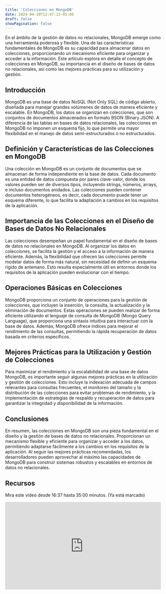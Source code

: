 ```yaml
---
title: 'Colecciones en MongoDB'
date: 2024-04-10T12:47:13-05:00
draft: false
showPagination: false
---
```


En el ámbito de la gestión de datos no relacionales, MongoDB emerge como una herramienta poderosa y flexible. Una de las características fundamentales de MongoDB es su capacidad para almacenar datos en colecciones, proporcionando un mecanismo eficiente para organizar y acceder a la información. Este artículo explora en detalle el concepto de colecciones en MongoDB, su importancia en el diseño de bases de datos no relacionales, así como las mejores prácticas para su utilización y gestión.

## Introducción

MongoDB es una base de datos NoSQL (Not Only SQL) de código abierto, diseñada para manejar grandes volúmenes de datos de manera eficiente y escalable. En MongoDB, los datos se organizan en colecciones, que son conjuntos de documentos almacenados en formato BSON (Binary JSON). A diferencia de las tablas en bases de datos relacionales, las colecciones en MongoDB no imponen un esquema fijo, lo que permite una mayor flexibilidad en el manejo de datos semi-estructurados o no estructurados.

## Definición y Características de las Colecciones en MongoDB

Una colección en MongoDB es un conjunto de documentos que se almacenan de forma independiente en la base de datos. Cada documento es una entidad de datos compuesta por pares clave-valor, donde los valores pueden ser de diversos tipos, incluyendo strings, números, arrays, e incluso documentos anidados. Las colecciones pueden contener documentos heterogéneos, es decir, cada documento puede tener un esquema diferente, lo que facilita la adaptación a cambios en los requisitos de la aplicación.

## Importancia de las Colecciones en el Diseño de Bases de Datos No Relacionales

Las colecciones desempeñan un papel fundamental en el diseño de bases de datos no relacionales en MongoDB. Al organizar los datos en colecciones, se facilita la gestión y el acceso a la información de manera eficiente. Además, la flexibilidad que ofrecen las colecciones permite modelar datos de forma más natural, sin necesidad de definir un esquema rígido de antemano. Esto resulta especialmente útil en entornos donde los requisitos de la aplicación pueden evolucionar con el tiempo.

## Operaciones Básicas en Colecciones

MongoDB proporciona un conjunto de operaciones para la gestión de colecciones, que incluyen la inserción, la consulta, la actualización y la eliminación de documentos. Estas operaciones se pueden realizar de forma eficiente utilizando el lenguaje de consulta de MongoDB (Mongo Query Language), que proporciona una sintaxis intuitiva para interactuar con la base de datos. Además, MongoDB ofrece índices para mejorar el rendimiento de las consultas, permitiendo la rápida recuperación de datos basada en criterios específicos.

## Mejores Prácticas para la Utilización y Gestión de Colecciones

Para maximizar el rendimiento y la escalabilidad de una base de datos MongoDB, es importante seguir algunas mejores prácticas en la utilización y gestión de colecciones. Esto incluye la indexación adecuada de campos relevantes para consultas frecuentes, el monitoreo del tamaño y la distribución de las colecciones para evitar problemas de rendimiento, y la implementación de estrategias de respaldo y recuperación de datos para garantizar la integridad y disponibilidad de la información.

## Conclusiones

En resumen, las colecciones en MongoDB son una pieza fundamental en el diseño y la gestión de bases de datos no relacionales. Proporcionan un mecanismo flexible y eficiente para organizar y acceder a los datos, permitiendo adaptarse fácilmente a los cambios en los requisitos de la aplicación. Al seguir las mejores prácticas recomendadas, los desarrolladores pueden aprovechar al máximo las capacidades de MongoDB para construir sistemas robustos y escalables en entornos de datos no relacionales.

## Recursos

Mira este video desde 16:37 hasta 35:00 minutos. (Ya está marcado)

<div style="position: relative; padding-bottom: 56.25%; height: 0; overflow: hidden;">
  <iframe style="position: absolute; top: 0; left: 0; width: 100%; height: 100%; border:0;" src="https://www.youtube.com/embed/lWMemPN9t6Q?start=997&end=2100" title="YouTube video player" frameborder="0" allow="accelerometer; autoplay; clipboard-write; encrypted-media; gyroscope; picture-in-picture; web-share" allowfullscreen></iframe>
</div>
